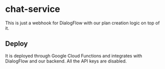 # chat-service

This is just a webhook for DialogFlow with our plan creation logic on top of it.

## Deploy

It is deployed through Google Cloud Functions and integrates with DialogFlow and our backend. All the API keys are disabled.

